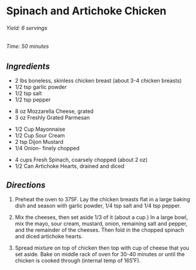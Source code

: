 # Spinach and Artichoke Chicken

######  Yield: 6 servings
######  Time: 50 minutes

##  *Ingredients*

- 2 lbs boneless, skinless chicken breast (about 3-4 chicken breasts)
- 1/2 tsp garlic powder
- 1/2 tsp salt
- 1/2 tsp pepper
<!---->
- 8 oz Mozzarella Cheese, grated
- 3 oz Freshly Grated Parmesan
<!---->
- 1/2 Cup Mayonnaise
- 1/2 Cup Sour Cream
- 2 tsp Dijon Mustard
- 1/4 Onion- finely chopped
<!---->
- 4 cups Fresh Spinach, coarsely chopped (about 2 oz)
- 1/2 Can Artichoke Hearts, drained and diced

##  *Directions*

1. Preheat the oven to 375F. Lay the chicken breasts flat in a large baking dish and season with garlic powder, 1/4 tsp salt and 1/4 tsp pepper.

2. Mix the cheeses, then set aside 1/3 of it (about a cup.) In a large bowl, mix the mayo, sour cream, mustard, onion, remaining salt and pepper, and the remainder of the cheeses. Then fold in the chopped spinach and diced artichoke hearts.

3. Spread mixture on top of chicken then top with cup of cheese that you set aside. Bake on middle rack of oven for 30-40 minutes or until the chicken is cooked through (internal temp of 165˚F).